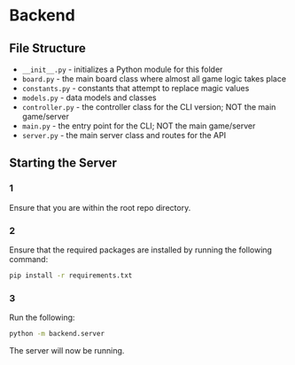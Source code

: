 # Backend

## File Structure

- `__init__.py` - initializes a Python module for this folder
- `board.py` - the main board class where almost all game logic takes place
- `constants.py` - constants that attempt to replace magic values
- `models.py` - data models and classes
- `controller.py` - the controller class for the CLI version; NOT the main game/server
- `main.py` - the entry point for the CLI; NOT the main game/server
- `server.py` - the main server class and routes for the API

## Starting the Server

### 1

Ensure that you are within the root repo directory.

### 2

Ensure that the required packages are installed by running the following command:

```bash
pip install -r requirements.txt
```

### 3

Run the following:

```bash
python -m backend.server
```

The server will now be running.

